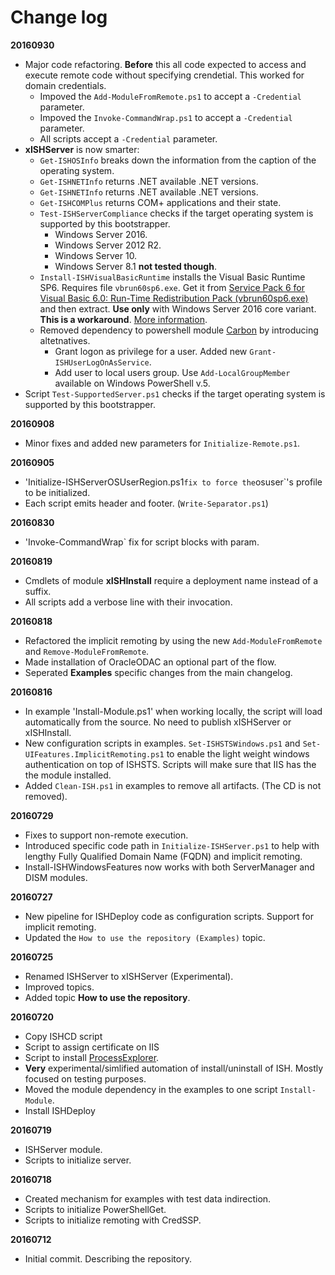 # Change log

**20160930**

- Major code refactoring. **Before** this all code expected to access and execute remote code without specifying crendetial. This worked for domain credentials. 
  - Impoved the `Add-ModuleFromRemote.ps1` to accept a `-Credential` parameter. 
  - Impoved the `Invoke-CommandWrap.ps1` to accept a `-Credential` parameter. 
  - All scripts accept a `-Credential` parameter.
- **xISHServer** is now smarter:
  - `Get-ISHOSInfo` breaks down the information from the caption of the operating system.
  - `Get-ISHNETInfo` returns .NET available .NET versions.
  - `Get-ISHNETInfo` returns .NET available .NET versions.
  - `Get-ISHCOMPlus` returns COM+ applications and their state.
  - `Test-ISHServerCompliance` checks if the target operating system is supported by this bootstrapper.
    - Windows Server 2016.
    - Windows Server 2012 R2.
    - Windows Server 10.
    - Windows Server 8.1 **not tested though**.
  - `Install-ISHVisualBasicRuntime` installs the Visual Basic Runtime SP6. Requires file `vbrun60sp6.exe`. Get it from [Service Pack 6 for Visual Basic 6.0: Run-Time Redistribution Pack (vbrun60sp6.exe)](https://www.microsoft.com/en-us/download/details.aspx?id=24417) and then extract. **Use only** with Windows Server 2016 core variant. **This is a workaround**. [More information](https://social.technet.microsoft.com/Forums/windowsserver/en-US/9b0f8911-07f4-420f-9e48-d31915f91528/msvbvm60dll-missing-in-core?forum=winservercore).    
  - Removed dependency to powershell module [Carbon](https://www.powershellgallery.com/packages/Carbon/2.3.0) by introducing altetnatives.
    - Grant logon as privilege for a user. Added new `Grant-ISHUserLogOnAsService`.
    - Add user to local users group. Use `Add-LocalGroupMember` available on Windows PowerShell v.5.
- Script `Test-SupportedServer.ps1` checks if the target operating system is supported by this bootstrapper.

**20160908**

- Minor fixes and added new parameters for `Initialize-Remote.ps1`.

**20160905**

- 'Initialize-ISHServerOSUserRegion.ps1` fix to force the `osuser`'s profile to be initialized.
- Each script emits header and footer. (`Write-Separator.ps1`)

**20160830**

- 'Invoke-CommandWrap` fix for script blocks with param.

**20160819**

- Cmdlets of module **xISHInstall** require a deployment name instead of a suffix.
- All scripts add a verbose line with their invocation.

**20160818**

- Refactored the implicit remoting by using the new `Add-ModuleFromRemote` and `Remove-ModuleFromRemote`.
- Made installation of OracleODAC an optional part of the flow.
- Seperated **Examples** specific changes from the main changelog.  

**20160816**

- In example 'Install-Module.ps1' when working locally, the script will load automatically from the source. No need to publish xISHServer or xISHInstall.
- New configuration scripts in examples. `Set-ISHSTSWindows.ps1` and `Set-UIFeatures.ImplicitRemoting.ps1` to enable the light weight windows authentication on top of ISHSTS. Scripts will make sure that IIS has the the module installed.
- Added `Clean-ISH.ps1` in examples to remove all artifacts. (The CD is not removed).

**20160729**

- Fixes to support non-remote execution.
- Introduced specific code path in `Initialize-ISHServer.ps1` to help with lengthy Fully Qualified Domain Name (FQDN) and implicit remoting.
- Install-ISHWindowsFeatures now works with both ServerManager and DISM modules. 

**20160727**

- New pipeline for ISHDeploy code as configuration scripts. Support for implicit remoting.
- Updated the `How to use the repository (Examples)` topic.

**20160725**

- Renamed ISHServer to xISHServer (Experimental).
- Improved topics.
- Added topic **How to use the repository**.

**20160720**

- Copy ISHCD script
- Script to assign certificate on IIS
- Script to install [ProcessExplorer](https://technet.microsoft.com/en-us/sysinternals/processexplorer.aspx).
- **Very** experimental/simlified automation of install/uninstall of ISH. Mostly focused on testing purposes.
- Moved the module dependency in the examples to one script `Install-Module`.
- Install ISHDeploy

**20160719**

- ISHServer module.
- Scripts to initialize server.

**20160718**

- Created mechanism for examples with test data indirection.
- Scripts to initialize PowerShellGet.
- Scripts to initialize remoting with CredSSP.

**20160712**

- Initial commit. Describing the repository.